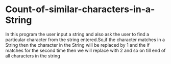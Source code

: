 # Count-of-similar-characters-in-a-String
In this program the user input a string and also ask the user to find a particular character from the string entered.So,if the character matches in a String then the character in the String will be replaced by 1 and the if matches for the second time then we will replace with 2 and so on till end of all characters in the string
